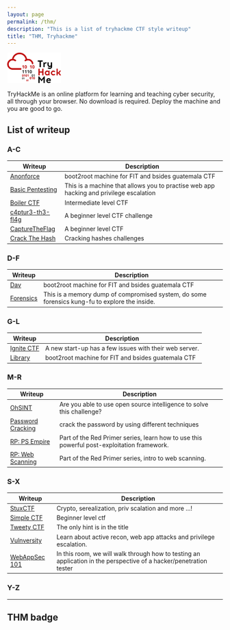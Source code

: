 ```yaml
---
layout: page
permalink: /thm/
description: "This is a list of tryhackme CTF style writeup"
title: "THM, Tryhackme"
---
```


<img alt="logo" src="/assets/images/THM/logo.png" width="25%" />

TryHackMe is an online platform for learning and teaching cyber security, all through your browser. No download is required. Deploy the machine and you are good to go.

## List of writeup

### A-C

Writeup | Description
--------|------------
[Anonforce](https://deskel.github.io/posts/thm/anonforce) | boot2root machine for FIT and bsides guatemala CTF
[Basic Pentesting](https://deskel.github.io/posts/thm/basic-pentesting) | This is a machine that allows you to practise web app hacking and privilege escalation 
[Boiler CTF](https://deskel.github.io/posts/thm/boiler-ctf) | Intermediate level CTF
[c4ptur3-th3-fl4g](https://deskel.github.io/posts/thm/c4ptur3-th3-fl4g) | A beginner level CTF challenge
[CaptureTheFlag](https://deskel.github.io/posts/thm/capture-the-flag) | A beginner level CTF
[Crack The Hash](https://deskel.github.io/posts/thm/crack-the-hash) | Cracking hashes challenges

### D-F

Writeup | Description
--------|------------
[Dav](https://deskel.github.io/posts/thm/dav) | boot2root machine for FIT and bsides guatemala CTF
[Forensics](https://deskel.github.io/posts/thm/forensics) | This is a memory dump of compromised system, do some forensics kung-fu to explore the inside.

### G-L

Writeup | Description
--------|------------
[Ignite CTF](https://deskel.github.io/posts/thm/ignite-ctf) | A new start-up has a few issues with their web server.
[Library](https://deskel.github.io/posts/thm/library) | boot2root machine for FIT and bsides guatemala CTF

### M-R

Writeup | Description
--------|------------
[OhSINT](https://deskel.github.io/posts/thm/ohsint) | Are you able to use open source intelligence to solve this challenge?
[Password Cracking](https://deskel.github.io/posts/thm/password-cracking) | crack the password by using different techniques
[RP: PS Empire](https://deskel.github.io/posts/thm/rp-ps-empire) | Part of the Red Primer series, learn how to use this powerful post-exploitation framework.
[RP: Web Scanning](https://deskel.github.io/posts/thm/rp-web-scanning) | Part of the Red Primer series, intro to web scanning.

### S-X

Writeup | Description
--------|------------
[StuxCTF](https://deskel.github.io/posts/thm/stux-ctf) | Crypto, serealization, priv scalation and more ...! 
[Simple CTF](https://deskel.github.io/posts/thm/simple-ctf) | Beginner level ctf
[Tweety CTF](https://deskel.github.io/posts/thm/tweety-ctf) | The only hint is in the title
[Vulnversity](https://deskel.github.io/posts/thm/vulnversity) | Learn about active recon, web app attacks and privilege escalation.
[WebAppSec 101](https://deskel.github.io/posts/thm/webappsec-101) | In this room, we will walk through how to testing an application in the perspective of a hacker/penetration tester

### Y-Z

---

## THM badge

<script src="https://tryhackme.com/badge/3051"></script>
